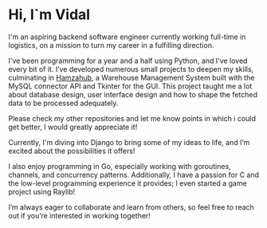 # Hi, I`m Vidal
I'm an aspiring backend software engineer currently working full-time in logistics, on a mission to turn my career in a fulfilling direction.

I've been programming for a year and a half using Python, and I've loved every bit of it. I’ve developed numerous small projects to deepen my skills, culminating in <a href="https://github.com/code50/148576190/tree/main/Proyecto">Hamzahub</a>, a Warehouse Management System built with the MySQL connector API and Tkinter for the GUI. This project taught me a lot about database design, user interface design and how to shape the fetched data to be processed adequately.

Please check my other repositories and let me know points in which i could get better, I would greatly appreciate it!

Currently, I'm diving into Django to bring some of my ideas to life, and I’m excited about the possibilities it offers!

I also enjoy programming in Go, especially working with goroutines, channels, and concurrency patterns. Additionally, I have a passion for C and the low-level programming experience it provides; I even started a game project using Raylib!

I’m always eager to collaborate and learn from others, so feel free to reach out if you’re interested in working together!
